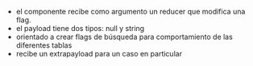 - el componente recibe como argumento un reducer que modifica una flag.
- el payload tiene dos tipos: null y string
- orientado a crear flags de búsqueda para comportamiento de las diferentes tablas
- recibe un extrapayload para un caso en particular
